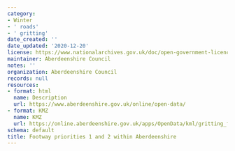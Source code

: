 ```yaml
---
category:
- Winter
- ' roads'
- ' gritting'
date_created: ''
date_updated: '2020-12-20'
license: https://www.nationalarchives.gov.uk/doc/open-government-licence/version/3/
maintainer: Aberdeenshire Council
notes: ''
organization: Aberdeenshire Council
records: null
resources:
- format: html
  name: Description
  url: https://www.aberdeenshire.gov.uk/online/open-data/
- format: KMZ
  name: KMZ
  url: https://online.aberdeenshire.gov.uk/apps/OpenData/kml/gritting_footways_priorities_1_and_2.kmz
schema: default
title: Footway priorities 1 and 2 within Aberdeenshire
---
```

